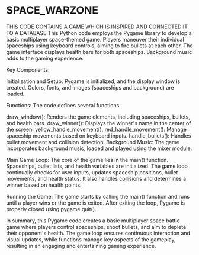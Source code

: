 # SPACE_WARZONE
THIS CODE CONTAINS A GAME WHICH IS INSPIRED AND CONNECTED IT TO A DATABASE
This Python code employs the Pygame library to develop a basic multiplayer space-themed game. Players maneuver their individual spaceships using keyboard controls, aiming to fire bullets at each other. The game interface displays health bars for both spaceships. Background music adds to the gaming experience.

Key Components:

Initialization and Setup: Pygame is initialized, and the display window is created. Colors, fonts, and images (spaceships and background) are loaded.

Functions: The code defines several functions:

draw_window(): Renders the game elements, including spaceships, bullets, and health bars.
draw_winner(): Displays the winner's name in the center of the screen.
yellow_handle_movement(), red_handle_movement(): Manage spaceship movements based on keyboard inputs.
handle_bullets(): Handles bullet movement and collision detection.
Background Music: The game incorporates background music, loaded and played using the mixer module.

Main Game Loop: The core of the game lies in the main() function. Spaceships, bullet lists, and health variables are initialized. The game loop continually checks for user inputs, updates spaceship positions, bullet movements, and health status. It also handles collisions and determines a winner based on health points.

Running the Game: The game starts by calling the main() function and runs until a player wins or the game is exited. After exiting the loop, Pygame is properly closed using pygame.quit().

In summary, this Pygame code creates a basic multiplayer space battle game where players control spaceships, shoot bullets, and aim to deplete their opponent's health. The game loop ensures continuous interaction and visual updates, while functions manage key aspects of the gameplay, resulting in an engaging and entertaining gaming experience.





